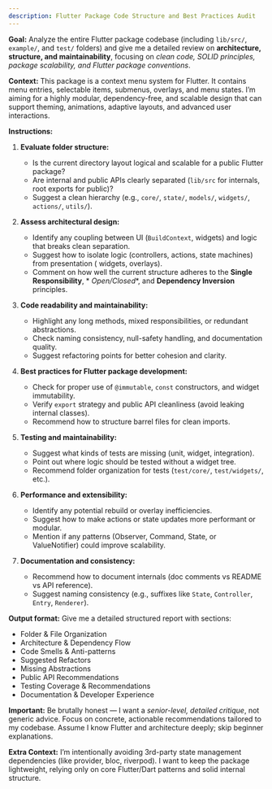 ```yaml
---
description: Flutter Package Code Structure and Best Practices Audit
---
```


**Goal:**
Analyze the entire Flutter package codebase (including `lib/src/`, `example/`, and `test/` folders)
and give me a detailed review on **architecture, structure, and maintainability**, focusing on
*clean code, SOLID principles, package scalability, and Flutter package conventions*.

**Context:**
This package is a context menu system for Flutter. It contains menu entries, selectable items,
submenus, overlays, and menu states. I’m aiming for a highly modular, dependency-free, and scalable
design that can support theming, animations, adaptive layouts, and advanced user interactions.

**Instructions:**

1. **Evaluate folder structure:**

    * Is the current directory layout logical and scalable for a public Flutter package?
    * Are internal and public APIs clearly separated (`lib/src` for internals, root exports for
      public)?
    * Suggest a clean hierarchy (e.g., `core/`, `state/`, `models/`, `widgets/`, `actions/`,
      `utils/`).
2. **Assess architectural design:**

    * Identify any coupling between UI (`BuildContext`, widgets) and logic that breaks clean
      separation.
    * Suggest how to isolate logic (controllers, actions, state machines) from presentation (
      widgets, overlays).
    * Comment on how well the current structure adheres to the **Single Responsibility**, *
      *Open/Closed**, and **Dependency Inversion** principles.
3. **Code readability and maintainability:**

    * Highlight any long methods, mixed responsibilities, or redundant abstractions.
    * Check naming consistency, null-safety handling, and documentation quality.
    * Suggest refactoring points for better cohesion and clarity.
4. **Best practices for Flutter package development:**

    * Check for proper use of `@immutable`, `const` constructors, and widget immutability.
    * Verify `export` strategy and public API cleanliness (avoid leaking internal classes).
    * Recommend how to structure barrel files for clean imports.
5. **Testing and maintainability:**

    * Suggest what kinds of tests are missing (unit, widget, integration).
    * Point out where logic should be tested without a widget tree.
    * Recommend folder organization for tests (`test/core/`, `test/widgets/`, etc.).
6. **Performance and extensibility:**

    * Identify any potential rebuild or overlay inefficiencies.
    * Suggest how to make actions or state updates more performant or modular.
    * Mention if any patterns (Observer, Command, State, or ValueNotifier) could improve
      scalability.
7. **Documentation and consistency:**

    * Recommend how to document internals (doc comments vs README vs API reference).
    * Suggest naming consistency (e.g., suffixes like `State`, `Controller`, `Entry`, `Renderer`).

**Output format:**
Give me a detailed structured report with sections:

* Folder & File Organization
* Architecture & Dependency Flow
* Code Smells & Anti-patterns
* Suggested Refactors
* Missing Abstractions
* Public API Recommendations
* Testing Coverage & Recommendations
* Documentation & Developer Experience

**Important:**
Be brutally honest — I want a *senior-level, detailed critique*, not generic advice.
Focus on concrete, actionable recommendations tailored to my codebase.
Assume I know Flutter and architecture deeply; skip beginner explanations.

**Extra Context:**
I’m intentionally avoiding 3rd-party state management dependencies (like provider, bloc, riverpod).
I want to keep the package lightweight, relying only on core Flutter/Dart patterns and solid
internal structure.